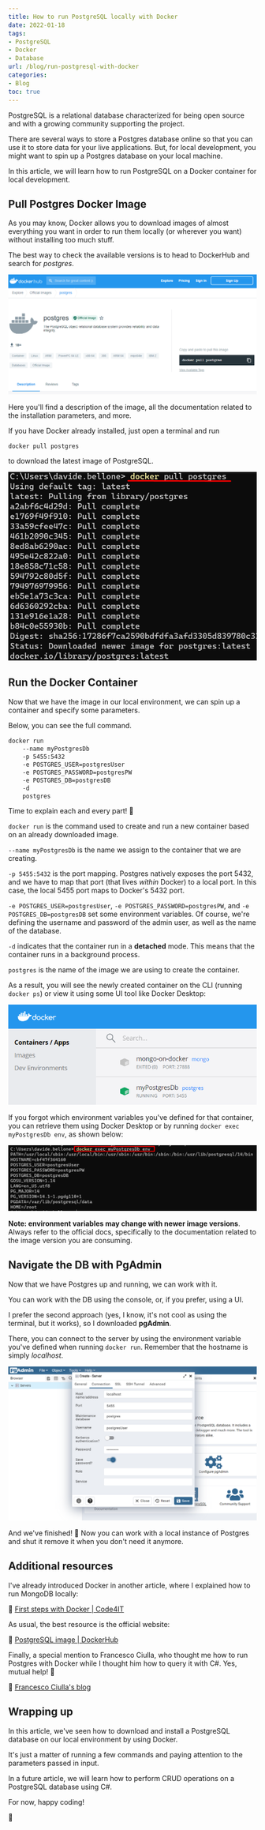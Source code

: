 ```yaml
---
title: How to run PostgreSQL locally with Docker
date: 2022-01-18
tags:
- PostgreSQL
- Docker
- Database
url: /blog/run-postgresql-with-docker
categories:
- Blog
toc: true
---
```


PostgreSQL is a relational database characterized for being open source and with a growing community supporting the project.

There are several ways to store a Postgres database online so that you can use it to store data for your live applications. But, for local development, you might want to spin up a Postgres database on your local machine.

In this article, we will learn how to run PostgreSQL on a Docker container for local development.

## Pull Postgres Docker Image

As you may know, Docker allows you to download images of almost everything you want in order to run them locally (or wherever you want) without installing too much stuff.

The best way to check the available versions is to head to DockerHub and search for _postgres_.

![Postgres image on DockerHub](./docker-image-on-dockerhub.png)

Here you'll find a description of the image, all the documentation related to the installation parameters, and more.

If you have Docker already installed, just open a terminal and run

```docker
docker pull postgres
```

to download the latest image of PostgreSQL.

![Docker pull result](./docker_pull.png)

## Run the Docker Container

Now that we have the image in our local environment, we can spin up a container and specify some parameters.

Below, you can see the full command.

```
docker run
    --name myPostgresDb
    -p 5455:5432
    -e POSTGRES_USER=postgresUser
    -e POSTGRES_PASSWORD=postgresPW
    -e POSTGRES_DB=postgresDB
    -d
    postgres
```

Time to explain each and every part! 🔎

`docker run` is the command used to create and run a new container based on an already downloaded image.

`--name myPostgresDb` is the name we assign to the container that we are creating.

`-p 5455:5432` is the port mapping. Postgres natively exposes the port 5432, and we have to map that port (that lives _within_ Docker) to a local port. In this case, the local 5455 port maps to Docker's 5432 port.

`-e POSTGRES_USER=postgresUser`, `-e POSTGRES_PASSWORD=postgresPW`, and `-e POSTGRES_DB=postgresDB` set some environment variables. Of course, we're defining the username and password of the admin user, as well as the name of the database.

`-d` indicates that the container run in a **detached** mode. This means that the container runs in a background process.

`postgres` is the name of the image we are using to create the container.

As a result, you will see the newly created container on the CLI (running `docker ps`) or view it using some UI tool like Docker Desktop:

![Containers running on Docker Desktop](./container-running.png)

If you forgot which environment variables you've defined for that container, you can retrieve them using Docker Desktop or by running `docker exec myPostgresDb env`, as shown below:

![List all environment variables associated to a Container](./list-environment-variables.png)

**Note: environment variables may change with newer image versions**. Always refer to the official docs, specifically to the documentation related to the image version you are consuming.

## Navigate the DB with PgAdmin

Now that we have Postgres up and running, we can work with it.

You can work with the DB using the console, or, if you prefer, using a UI.

I prefer the second approach (yes, I know, it's not cool as using the terminal, but it works), so I downloaded **pgAdmin**.

There, you can connect to the server by using the environment variable you've defined when running `docker run`. Remember that the hostname is simply _localhost_.

![Connect to Postgres by using pgAdmin](./db-connection.png)

And we've finished! 🥳 Now you can work with a local instance of Postgres and shut it remove it when you don't need it anymore.

## Additional resources

I've already introduced Docker in another article, where I explained how to run MongoDB locally:

🔗 [First steps with Docker | Code4IT](https://www.code4it.dev/blog/run-mongodb-on-docker "First steps with Docker by Code4IT")

As usual, the best resource is the official website:

🔗 [PostgreSQL image | DockerHub](https://hub.docker.com/_/postgres "Postgres image on DockerHub")

Finally, a special mention to Francesco Ciulla, who thought me how to run Postgres with Docker while I thought him how to query it with C#. Yes, mutual help! 👏

🔗 [Francesco Ciulla's blog](https://blog.francescociulla.com/ "Francesco Ciulla's blog")

## Wrapping up

In this article, we've seen how to download and install a PostgreSQL database on our local environment by using Docker.

It's just a matter of running a few commands and paying attention to the parameters passed in input.

In a future article, we will learn how to perform CRUD operations on a PostgreSQL database using C#.

For now, happy coding!

🐧
